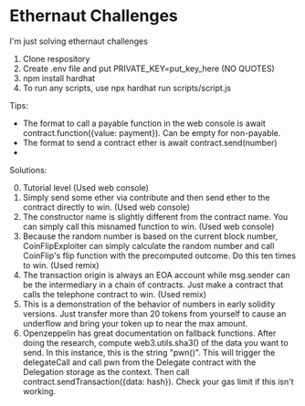 # Ethernaut Challenges

I'm just solving ethernaut challenges

1. Clone respository
2. Create .env file and put PRIVATE_KEY=put_key_here (NO QUOTES)
3. npm install hardhat
4. To run any scripts, use npx hardhat run scripts/script.js

Tips:
* The format to call a payable function in the web console is await contract.function({value: payment}). Can be empty for non-payable.
* The format to send a contract ether is await contract.send(number)
* 

Solutions:

0. Tutorial level (Used web console)
1. Simply send some ether via contribute and then send ether to the contract directly to win. (Used web console)
2. The constructor name is slightly different from the contract name. You can simply call this misnamed function to win. (Used web console)
3. Because the random number is based on the current block number, CoinFlipExploiter can simply calculate the random number and call CoinFlip's flip function with the precomputed outcome. Do this ten times to win. (Used remix)
4. The transaction origin is always an EOA account while msg.sender can be the intermediary in a chain of contracts. Just make a contract that calls the telephone contract to win. (Used remix)
5. This is a demonstration of the behavior of numbers in early solidity versions. Just transfer more than 20 tokens from yourself to cause an underflow and bring your token up to near the max amount.
6. Openzeppelin has great documentation on fallback functions. After doing the research, compute web3.utils.sha3() of the data you want to send. In this instance, this is the string "pwn()". This will trigger the delegateCall and call pwn from the Delegate contract with the Delegation storage as the context. Then call contract.sendTransaction({data: hash}). Check your gas limit if this isn't working.
